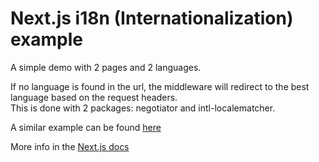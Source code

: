 # Next.js i18n (Internationalization) example

A simple demo with 2 pages and 2 languages.

If no language is found in the url, the middleware will redirect to the best language based on the request headers.  
This is done with 2 packages: negotiator and intl-localematcher.

A similar example can be found [here](https://github.com/vercel/next.js/tree/canary/examples/app-dir-i18n-routing)

More info in the [Next.js docs](https://nextjs.org/docs/app/building-your-application/routing/internationalization)
